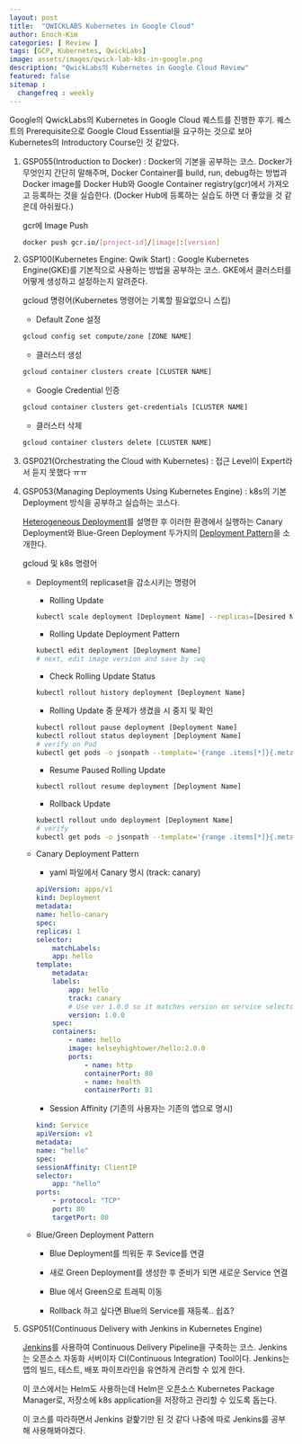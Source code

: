 ```yaml
---
layout: post
title:  "QWICKLABS Kubernetes in Google Cloud"
author: Enoch-Kim
categories: [ Review ]
tags: [GCP, Kubernetes, QwickLabs]
image: assets/images/qwick-lab-k8s-in-google.png
description: "QwickLabs의 Kubernetes in Google Cloud Review"
featured: false
sitemap :
  changefreq : weekly
---
```


Google의 QwickLabs의 Kubernetes in Google Cloud 퀘스트를 진행한 후기.
퀘스트의 Prerequisite으로 Google Cloud Essential을 요구하는 것으로 보아 Kubernetes의 Introductory Course인 것 같았다.

1. GSP055(Introduction to Docker) : Docker의 기본을 공부하는 코스. Docker가 무엇인지 간단히 말해주며, Docker Container를 build, run, debug하는 방법과 Docker image를 Docker Hub와 Google Container registry(gcr)에서 가져오고 등록하는 것을 실습한다. (Docker Hub에 등록하는 실습도 하면 더 좋았을 것 같은데 아쉬웠다.)

    gcr에 Image Push

    ```sh
    docker push gcr.io/[project-id]/[image]:[version]
    ```

2. GSP100(Kubernetes Engine: Qwik Start) : Google Kubernetes Engine(GKE)를 기본적으로 사용하는 방법을 공부하는 코스. GKE에서 클러스터를 어떻게 생성하고 설정하는지 알려준다.

    gcloud 명령어(Kubernetes 명령어는 기록할 필요없으니 스킵)

    - Default Zone 설정

    ```sh
    gcloud config set compute/zone [ZONE NAME]
    ```

    - 클러스터 생성

    ```sh
    gcloud container clusters create [CLUSTER NAME]
    ```

    - Google Credential 인증

    ```sh
    gcloud container clusters get-credentials [CLUSTER NAME]
    ```

    - 클러스터 삭제

    ```sh
    gcloud container clusters delete [CLUSTER NAME]
    ```

3. GSP021(Orchestrating the Cloud with Kubernetes) : 접근 Level이 Expert라서 듣지 못했다 ㅠㅠ

4. GSP053(Managing Deployments Using Kubernetes Engine) : k8s의 기본 Deployment 방식을 공부하고 실습하는 코스다.

    [Heterogeneous Deployment](../k8s-heterogeneous-deploy)를 설명한 후 이러한 환경에서 실행하는 Canary Deployment와 Blue-Green Deployment 두가지의 [Deployment Pattern](../k8s-deployment-pattern)을 소개한다.

    gcloud 및 k8s 명령어

    - Deployment의 replicaset을 감소시키는 명령어

        - Rolling Update

        ```sh
        kubectl scale deployment [Deployment Name] --replicas=[Desired Num]
        ```

        - Rolling Update Deployment Pattern

        ```sh
        kubectl edit deployment [Deployment Name]
        # next, edit image version and save by :wq
        ```

        - Check Rolling Update Status

        ```sh
        kubectl rollout history deployment [Deployment Name]
        ```

        - Rolling Update 중 문제가 생겼을 시 중지 및 확인

        ```sh
        kubectl rollout pause deployment [Deployment Name]
        kubectl rollout status deployment [Deployment Name]
        # verify on Pod
        kubectl get pods -o jsonpath --template='{range .items[*]}{.metadata.name}{"\t"}{"\t"}{.spec.containers[0].image}{"\n"}{end}'
        ```

        - Resume Paused Rolling Update

        ```sh
        kubectl rollout resume deployment [Deployment Name]
        ```

        - Rollback Update

        ```sh
        kubectl rollout undo deployment [Deployment Name]
        # verify
        kubectl get pods -o jsonpath --template='{range .items[*]}{.metadata.name}{"\t"}{"\t"}{.spec.containers[0].image}{"\n"}{end}'
        ```

    - Canary Deployment Pattern

        - yaml 파일에서 Canary 명시 (track: canary)

        ```yaml
        apiVersion: apps/v1
        kind: Deployment
        metadata:
        name: hello-canary
        spec:
        replicas: 1
        selector:
            matchLabels:
            app: hello
        template:
            metadata:
            labels:
                app: hello
                track: canary
                # Use ver 1.0.0 so it matches version on service selector
                version: 1.0.0
            spec:
            containers:
                - name: hello
                image: kelseyhightower/hello:2.0.0
                ports:
                    - name: http
                    containerPort: 80
                    - name: health
                    containerPort: 81
        ```

        - Session Affinity (기존의 사용자는 기존의 앱으로 명시)

        ```yaml
        kind: Service
        apiVersion: v1
        metadata:
        name: "hello"
        spec:
        sessionAffinity: ClientIP
        selector:
            app: "hello"
        ports:
            - protocol: "TCP"
            port: 80
            targetPort: 80
        ```

    - Blue/Green Deployment Pattern

        - Blue Deployment를 띄워둔 후 Sevice를 연결

        - 새로 Green Deployment를 생성한 후 준비가 되면 새로운 Service 연결

        - Blue 에서 Green으로 트래픽 이동

        - Rollback 하고 싶다면 Blue의 Service를 재등록.. 쉽죠?

5. GSP051(Continuous Delivery with Jenkins in Kubernetes Engine)

    [Jenkins](https://www.jenkins.io/)를 사용하여 Continuous Delivery Pipeline을 구축하는 코스.
    Jenkins는 오픈소스 자동화 서버이자 CI(Continuous Integration) Tool이다.
    Jenkins는 앱의 빌드, 테스트, 배포 파이프라인을 유연하게 관리할 수 있게 한다.

    이 코스에서는 Helm도 사용하는데 Helm은 오픈소스 Kubernetes Package Manager로,
    저장소에 k8s application을 저장하고 관리할 수 있도록 돕는다.

    이 코스를 따라하면서 Jenkins 겉핥기만 된 것 같다 나중에 따로 Jenkins를 공부해 사용해봐야겠다.
